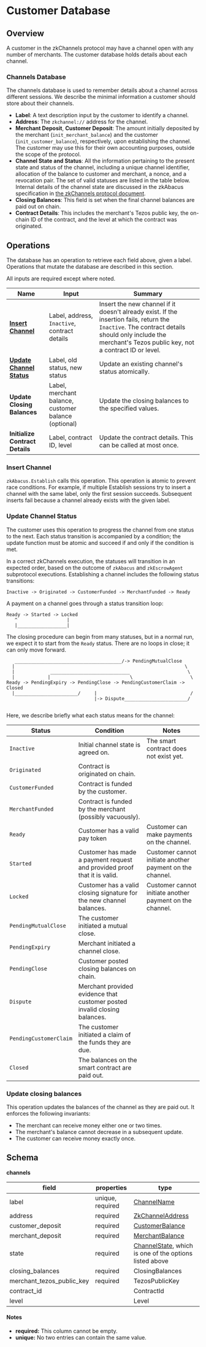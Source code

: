 # Customer Database

## Overview

A customer in the zkChannels protocol may have a channel open with any number
of merchants. The customer database holds details about each channel.

### Channels Database

The channels database is used to remember details about a channel across
different sessions. We describe the minimal information a customer should store about their channels.

- **Label**: A text description input by the customer to identify a channel.
- **Address**: The `zkchannel://` address for the channel.
- **Merchant Deposit**, **Customer Deposit**: The amount initially deposited by the merchant (`init_merchant_balance`) and the customer (`init_customer_balance`), respectively, upon establishing the channel. The customer may use this for their own accounting purposes, outside the scope of the protocol.
- **Channel State and Status**: All the information pertaining to the present state and status of the
  channel, including a unique channel identifier, allocation of the balance to customer and merchant, a nonce, and a revocation pair. The set of valid statuses are listed in the table below.
  Internal details of the channel state are discussed in the zkAbacus specification in [the zkChannels protocol document](https://github.com/boltlabs-inc/blindsigs-protocol/releases/download/ecc-review/zkchannels-protocol-spec-v3.pdf).
- **Closing Balances**: This field is set when the final channel balances are paid out on chain.
- **Contract Details**: This includes the merchant's Tezos public key, the on-chain ID of the contract, and the level at which the contract was originated.

## Operations

The database has an operation to retrieve each field above, given a label. Operations that mutate the database are described in this section.

All inputs are required except where noted.

| Name                                             | Input                        | Summary |
| ------------------------------------------------ | -----------------------------| --------|
| [**Insert Channel**][insert_channel]             | Label, address, `Inactive`, contract details| Insert the new channel if it doesn't already exist. If the insertion fails, return the `Inactive`. The contract details should only include the merchant's Tezos public key, not a contract ID or level.|
| [**Update Channel Status**][update_channel_status] | Label, old status, new status | Update an existing channel's status atomically.                                                    |
| **Update Closing Balances** | Label, merchant balance, customer balance (optional) | Update the closing balances to the specified values.
| **Initialize Contract Details** | Label, contract ID, level | Update the contract details. This can be called at most once.



[insert_channel]: #insert-channel
[get_address]: #get-address
[relabel_channel]: #relabel-channel
[update_channel_status]: #update-channel-status

### Insert Channel

`zkAbacus.Establish` calls this operation. This operation is atomic to prevent
race conditions. For example, if multiple Establish sessions try to insert a
channel with the same label, only the first session succeeds. Subsequent inserts
fail because a channel already exists with the given label.

### Update Channel Status

The customer uses this operation to progress the channel from one status to the
next. 
Each status transition is accompanied by a condition; the update function must be atomic and succeed if and only if the condition is met.

In a correct zkChannels execution, the statuses will transition in an expected order, based on the outcome of `zkAbacus` and `zkEscrowAgent` subprotocol executions. Establishing a channel includes the following status transitions:
```
Inactive -> Originated -> CustomerFunded -> MerchantFunded -> Ready 
```
A payment on a channel goes through a status transition loop:
```
Ready -> Started -> Locked 
   ^                  |
   |__________________|
```

The closing procedure can begin from many statuses, but in a normal run, we expect it to start from the `Ready` status. There are no loops in close; it can only move forward.
```
   _______________________________________/-> PendingMutualClose 
  |                                                              \
  |             _____________________________                     \ 
  |            |                             \                     \
Ready -> PendingExpiry -> PendingClose -> PendingCustomerClaim -> Closed
  |_______________________/     |                                  /
                                |-> Dispute_______________________/
  
```

Here, we describe briefly what each status means for the channel:

| Status           | Condition | Notes |
| ---------------- | --------- | ----- |
| `Inactive`       | Initial channel state is agreed on. | The smart contract does not exist yet.
| `Originated`     | Contract is originated on chain.
| `CustomerFunded` | Contract is funded by the customer.
| `MerchantFunded` | Contract is funded by the merchant (possibly vacuously).
| `Ready`          | Customer has a valid pay token | Customer can make payments on the channel.
| `Started`        | Customer has made a payment request and provided proof that it is valid. | Customer cannot initiate another payment on the channel.
| `Locked`         | Customer has a valid closing signature for the new channel balances. | Customer cannot initiate another payment on the channel.
| `PendingMutualClose` | The customer initiated a mutual close.
| `PendingExpiry`  | Merchant initiated a channel close.
| `PendingClose`   | Customer posted closing balances on chain.
| `Dispute`        | Merchant provided evidence that customer posted invalid closing balances.
| `PendingCustomerClaim` | The customer initiated a claim of the funds they are due.
| `Closed`         | The balances on the smart contract are paid out. 

### Update closing balances
This operation updates the balances of the channel as they are paid out. It enforces the following invariants:
- The merchant can receive money either one or two times.
- The merchant's balance cannot decrease in a subsequent update. 
- The customer can receive money exactly once.


## Schema

**channels**

| field                    | properties       | type                                                                                   |
| ------------------------ | ---------------- | -------------------------------------------------------------------------------------- |
| label                    | unique, required | [ChannelName][channel_name]                                                            |
| address                  | required         | [ZkChannelAddress][zk_channel_address]                                                 |
| customer_deposit | required         | [CustomerBalance][customer_balance]                                                    |
| merchant_deposit | required         | [MerchantBalance][merchant_balance]                                                    |
| state                    | required         | [ChannelState][channel_state], which is one of the options listed above |
| closing_balances | required | ClosingBalances
| merchant_tezos_public_key | required | TezosPublicKey
| contract_id | | ContractId
| level | | Level

[channel_state]: https://github.com/boltlabs-inc/zeekoe/blob/9240bbc0982c563be48d93df5c643dac3512614f/src/database/customer/state.rs#L15-L33
[channel_name]: https://github.com/boltlabs-inc/zeekoe/blob/9240bbc0982c563be48d93df5c643dac3512614f/src/customer.rs#L39-L41
[zk_channel_address]: https://github.com/boltlabs-inc/zeekoe/blob/9240bbc0982c563be48d93df5c643dac3512614f/src/transport/client.rs#L225-L231
[customer_balance]: https://github.com/boltlabs-inc/libzkchannels-crypto/blob/f953b6187370f0b42edf0571c4abbae1a473e2fe/zkabacus-crypto/src/states.rs#L194-L196
[merchant_balance]: https://github.com/boltlabs-inc/libzkchannels-crypto/blob/f953b6187370f0b42edf0571c4abbae1a473e2fe/zkabacus-crypto/src/states.rs#L158-L160
[inactive]: https://github.com/boltlabs-inc/libzkchannels-crypto/blob/f953b6187370f0b42edf0571c4abbae1a473e2fe/zkabacus-crypto/src/customer.rs#L209-L217
[ready]: https://github.com/boltlabs-inc/libzkchannels-crypto/blob/f953b6187370f0b42edf0571c4abbae1a473e2fe/zkabacus-crypto/src/customer.rs#L104-L113
[started]: https://github.com/boltlabs-inc/libzkchannels-crypto/blob/f953b6187370f0b42edf0571c4abbae1a473e2fe/zkabacus-crypto/src/customer.rs#L339-L348
[locked]: https://github.com/boltlabs-inc/libzkchannels-crypto/blob/f953b6187370f0b42edf0571c4abbae1a473e2fe/zkabacus-crypto/src/customer.rs#L479-L489
[pendingclose]: https://github.com/boltlabs-inc/libzkchannels-crypto/blob/f953b6187370f0b42edf0571c4abbae1a473e2fe/zkabacus-crypto/src/customer.rs#L363-L370
[closed]: https://github.com/boltlabs-inc/zeekoe/blob/9240bbc0982c563be48d93df5c643dac3512614f/src/database/customer/state.rs#L37-L43

#### Notes

- **required:** This column cannot be empty.
- **unique:**  No two entries can contain the same value.
